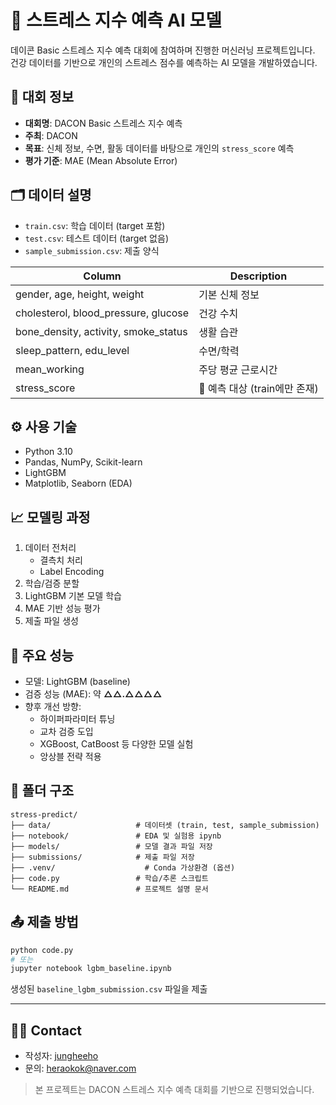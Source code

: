 # 🧠 스트레스 지수 예측 AI 모델

데이콘 Basic 스트레스 지수 예측 대회에 참여하며 진행한 머신러닝 프로젝트입니다.  
건강 데이터를 기반으로 개인의 스트레스 점수를 예측하는 AI 모델을 개발하였습니다.

## 📌 대회 정보

- **대회명**: DACON Basic 스트레스 지수 예측
- **주최**: DACON
- **목표**: 신체 정보, 수면, 활동 데이터를 바탕으로 개인의 `stress_score` 예측
- **평가 기준**: MAE (Mean Absolute Error)

## 🗂️ 데이터 설명

- `train.csv`: 학습 데이터 (target 포함)
- `test.csv`: 테스트 데이터 (target 없음)
- `sample_submission.csv`: 제출 양식

| Column | Description |
|--------|-------------|
| gender, age, height, weight | 기본 신체 정보 |
| cholesterol, blood_pressure, glucose | 건강 수치 |
| bone_density, activity, smoke_status | 생활 습관 |
| sleep_pattern, edu_level | 수면/학력 |
| mean_working | 주당 평균 근로시간 |
| stress_score | 🎯 예측 대상 (train에만 존재) |

## ⚙️ 사용 기술

- Python 3.10
- Pandas, NumPy, Scikit-learn
- LightGBM
- Matplotlib, Seaborn (EDA)

## 📈 모델링 과정

1. 데이터 전처리
   - 결측치 처리
   - Label Encoding
2. 학습/검증 분할
3. LightGBM 기본 모델 학습
4. MAE 기반 성능 평가
5. 제출 파일 생성

## 🧪 주요 성능

- 모델: LightGBM (baseline)
- 검증 성능 (MAE): 약 **△△.△△△△**
- 향후 개선 방향:
  - 하이퍼파라미터 튜닝
  - 교차 검증 도입
  - XGBoost, CatBoost 등 다양한 모델 실험
  - 앙상블 전략 적용

## 📂 폴더 구조

```
stress-predict/
├── data/                   # 데이터셋 (train, test, sample_submission)
├── notebook/               # EDA 및 실험용 ipynb
├── models/                 # 모델 결과 파일 저장
├── submissions/            # 제출 파일 저장
├── .venv/                    # Conda 가상환경 (옵션)
├── code.py                 # 학습/추론 스크립트
└── README.md               # 프로젝트 설명 문서
```

## 📤 제출 방법

```bash
python code.py
# 또는
jupyter notebook lgbm_baseline.ipynb
```

생성된 `baseline_lgbm_submission.csv` 파일을 제출

---

## 🙋‍♀️ Contact

- 작성자: [jungheeho](https://github.com/heeheehoho)
- 문의: heraokok@naver.com

> 본 프로젝트는 DACON 스트레스 지수 예측 대회를 기반으로 진행되었습니다.
